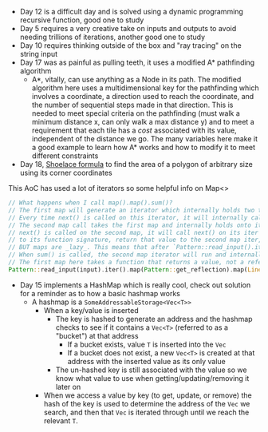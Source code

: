 - Day 12 is a difficult day and is solved using a dynamic programming recursive function, good one to study
- Day 5 requires a very creative take on inputs and outputs to avoid needing trillions of iterations, another good one to study
- Day 10 requires thinking outside of the box and "ray tracing" on the string input
- Day 17 was as painful as pulling teeth, it uses a modified A* pathfinding algorithm
    - A*, vitally, can use anything as a Node in its path. The modified algorithm here uses a multidimensional key for the pathfinding
      which involves a coordinate, a direction used to reach the coordinate, and the number of sequential steps made in that direction. This
      is needed to meet special criteria on the pathfinding (must walk a minimum distance x, can only walk a max distance y) and to meet a
      requirement that each tile has a _cost_ associated with its value, independent of the distance we go. The many variables here make it a
      good example to learn how A* works and how to modify it to meet different constraints
- Day 18, [Shoelace formula](https://en.wikipedia.org/wiki/Shoelace_formula) to find the area of a polygon of arbitrary size using its corner coordinates

This AoC has used a lot of iterators so some helpful info on Map<>
```rust
// What happens when I call map().map().sum()?
// The first map will generate an iterator which internally holds two things, the input iterator and a function signature.
// Every time next() is called on this iterator, it will internally call next() on the iter it holds and pass the Some(val) to its function signature.
// The second map call takes the first map and internally holds onto it as its own iterator and has its own mapped function signature. When
// next() is called on the second map, it will call next() on its iter which actually causes the first iter to call next() on itself, pass that Some(val)
// to its function signature, return that value to the second map iter, which itself will pass that value to its function signature.
// BUT maps are _lazy_. This means that after `Pattern::read_input().iter().map().map()` is called, nothing has been iterated on.
// When sum() is called, the second map iterator will run and internally run the first map iterator
// The first map here takes a function that returns a value, not a reference, so the second map's function signature _must_ take a value and not a reference
Pattern::read_input(input).iter().map(Pattern::get_reflection).map(LineOfReflection::to_usize).sum()
```

- Day 15 implements a HashMap which is really cool, check out solution for a reminder as to how a basic hashmap works
    - A hashmap is a `SomeAddressableStorage<Vec<T>>`
        - When a key/value is inserted
            - The key is hashed to generate an address and the hashmap checks to see if it contains a `Vec<T>` (referred to as a "bucket") at that address
                - If a bucket exists, value `T` is inserted into the `Vec`
                - If a bucket does not exist, a new `Vec<T>` is created at that address with the inserted value as its only value
            - The un-hashed key is still associated with the value so we know what value to use when getting/updating/removing it later on
        - When we access a value by key (to get, update, or remove) the hash of the key is used to determine the address of the `Vec` we search,
          and then that `Vec` is iterated through until we reach the relevant `T`.

